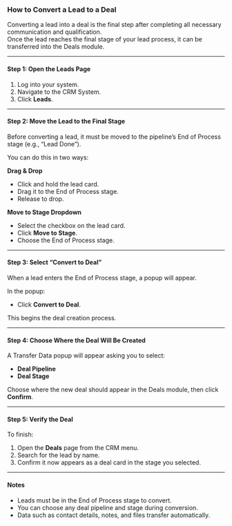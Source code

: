 ### How to Convert a Lead to a Deal

Converting a lead into a deal is the final step after completing all necessary communication and qualification.  
Once the lead reaches the final stage of your lead process, it can be transferred into the Deals module.

---

#### Step 1: Open the Leads Page
1. Log into your system.  
2. Navigate to the CRM System.  
3. Click **Leads**.

---

#### Step 2: Move the Lead to the Final Stage
Before converting a lead, it must be moved to the pipeline’s End of Process stage (e.g., “Lead Done”).

You can do this in two ways:

**Drag & Drop**
- Click and hold the lead card.  
- Drag it to the End of Process stage.  
- Release to drop.

**Move to Stage Dropdown**
- Select the checkbox on the lead card.  
- Click **Move to Stage**.  
- Choose the End of Process stage.

---

#### Step 3: Select “Convert to Deal”
When a lead enters the End of Process stage, a popup will appear.

In the popup:
- Click **Convert to Deal**.

This begins the deal creation process.

---

#### Step 4: Choose Where the Deal Will Be Created
A Transfer Data popup will appear asking you to select:

- **Deal Pipeline**  
- **Deal Stage**

Choose where the new deal should appear in the Deals module, then click **Confirm**.

---

#### Step 5: Verify the Deal
To finish:
1. Open the **Deals** page from the CRM menu.  
2. Search for the lead by name.  
3. Confirm it now appears as a deal card in the stage you selected.

---

#### Notes
- Leads must be in the End of Process stage to convert.  
- You can choose any deal pipeline and stage during conversion.  
- Data such as contact details, notes, and files transfer automatically.

